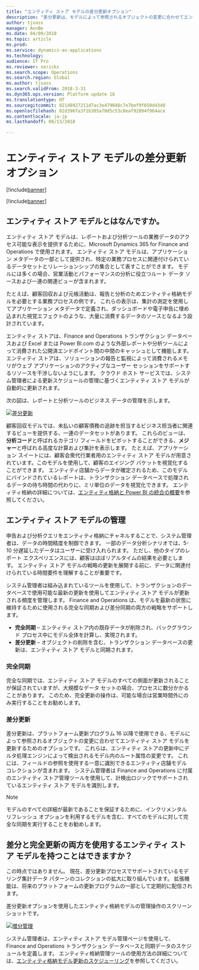 ```yaml
---
title: "エンティティ ストア モデルの差分更新オプション"
description: "差分更新は、モデルによって参照されるオブジェクトの変更に合わせてエンティティ ストア モデルを更新するためのオプションです。"
author: tjvass
manager: AnnBe
ms.date: 04/09/2018
ms.topic: article
ms.prod: 
ms.service: dynamics-ax-applications
ms.technology: 
audience: IT Pro
ms.reviewer: sericks
ms.search.scope: Operations
ms.search.region: Global
ms.author: tjvass
ms.search.validFrom: 2018-3-31
ms.dyn365.ops.version: Platform update 16
ms.translationtype: HT
ms.sourcegitcommit: 821d8927211d7ac3e479848c7e7bef9f650d4340
ms.openlocfilehash: 02d396fa3f1b305a70d5c53c8eaf92894f964ace
ms.contentlocale: ja-jp
ms.lasthandoff: 08/13/2018

---
```


# <a name="incremental-refresh-option-for-entity-store-models"></a>エンティティ ストア モデルの差分更新オプション

[!include[banner](../includes/banner.md)]

[!include[banner](../includes/pre-release.md)]

## <a name="what-are-entity-store-models"></a>エンティティ ストア モデルとはなんですか。
エンティティ ストア モデルは、レポートおよび分析ツールの業務データのアクセス可能な表示を提供するために、Microsoft Dynamics 365 for Finance and Operations で使用されます。 エンティティ ストア モデルは、アプリケーション メタデータの一部として提供され、特定の業務プロセスに関連付けられているデータセットとリレーションシップの集合として表すことができます。 モデルには多くの場合、営業活動とパフォーマンスの分析に役立つルート データ ソースおよび一連の関連ビューが含まれます。

たとえば、顧客回収および元帳活動は、報告と分析のためエンティティ格納モデルを必要とする業務プロセスの例です。 これらの表示は、集計の測定を使用してアプリケーション メタデータで定義され、ダッシュボードや電子申告に埋め込まれた視覚エフェクトのような、大量に消費するデータのソースとなるよう設計されています。

エンティティ ストアは、Finance and Operations トランザクション データベースおよび Excel または Power BI.com のような外部レポートや分析ツールによって消費された公開済エンドポイント間の中間のキャッシュとして機能します。 エンティティ ストアは、ソリューションの報告と監視によって消費されるメモリがウェブ アプリケーションのアクティブなユーザー セッションをサポートするリソースを干渉しないようにします。 クラウド ホスト サービスでは、システム管理者による更新スケジュールの管理に基づくエンティティ ストア モデルが自動的に更新されます。

次の図は、レポートと分析ツールのビジネス データの管理を示します。

[![差分更新](./media/Incremental-refresh-data-flow-diagram.png)](./media/Incremental-refresh-data-flow-diagram.png)

顧客回収モデルでは、未払いの顧客債務の追跡を担当するビジネス担当者に関連するビューを提供する、一連のデータセットがあります。 これらのビューは、**分析コード**と呼ばれるカテゴリ フィールドをピボットすることができる、**メジャー**と呼ばれる高度な計算および集計を表示します。 たとえば、アプリケーション スイートには、顧客会衆代行業者用のエンティティ ストア モデルが用意されています。このモデルを使用して、顧客のエイジング バケットを視覚化することができます。 エンティティ店舗からデータが確定されるため、このモデルにバインドされているレポートは、トランザクション データベースで処理されるデータの待ち時間の代わりに、ミリ単位のデータを視覚化できます。 エンティティ格納の詳細については、[エンティティ格納と Power BI の統合の概要](power-bi-integration-entity-store.md)を参照してください。

## <a name="managing-entity-store-models"></a>エンティティ ストア モデルの管理
申告および分析クエリをエンティティ格納にチャネルすることで、システム管理者は、データの時間精度を制御できます。 一部のデータ分析シナリオでは、5-10 分遅延したデータはユーザーに受け入れられます。 ただし、他のタイプのレポート エクスペリエンスには、顧客はほぼリアルタイムの結果を必要とします。 エンティティ ストア モデルの戦略の更新を展開する前に、データに関連付けられている時間要件を理解することが重要です。

システム管理者は組み込まれているツールを使用して、トランザクションのデータベースで使用可能な最新の更新を使用してエンティティ ストア モデルが更新される頻度を管理します。 Finance and Operations は、モデルを最新の状態に維持するために使用される完全な同期および差分同期の両方の戦略をサポートします。

- **完全同期** – エンティティ ストア内の既存データが削除され、バックグラウンド プロセス中にモデル全体を計算し、実現されます。
- **差分更新** – オブジェクトの削除を含む、トランザクション データベースの更新は、エンティティ ストア モデルと同期されます。

### <a name="full-synchronization"></a>完全同期
完全な同期では、エンティティ ストア モデルのすべての側面が更新されることが保証されていますが、大規模なデータ セットの場合、プロセスに数分かかることがあります。 このため、完全更新の操作は、可能な場合は営業時間外にのみ実行することをお勧めします。

### <a name="incremental-refresh"></a>差分更新
差分更新は、プラットフォーム更新プログラム 16 以降で使用できる、モデルによって参照されるオブジェクトの変更に合わせてエンティティ ストア モデルを更新するためのオプションです。 これらは、エンティティ ストアの更新中にデルタ処理エンジンによって検出されるモデル内のルート属性の変更です。 これには、フィールドの参照を使用する一意に識別できるエンティティ店舗モデル コレクションが含まれます。 システム管理者は Finance and Operations に付属のエンティティ ストア管理ツールを使用して、計検出ロジックでサポートされているエンティティ ストア モデルを識別します。

> [!NOTE]
> モデルのすべての詳細が最新であることを保証するために、インクリメンタル リフレッシュ オプションを利用するモデルを含む、すべてのモデルに対して完全な同期を実行することをお勧めします。

## <a name="can-i-have-an-entity-store-model-that-uses-both-incremental-and-full-refresh"></a>差分と完全更新の両方を使用するエンティティ ストア モデルを持つことはできますか？
この時点ではありません。 現在、差分更新プロセスでサポートされているモデリング集計データ パターンのコレクションの拡大に取り組んでいます。 拡張機能は、将来のプラットフォームの更新プログラムの一部として定期的に配信されます。

差分更新オプションを使用したエンティティ格納モデルの管理操作のスクリーン ショットです。

[![増分管理](./media/Entity-Store-model-management.png)](./media/Entity-Store-model-management.png)

システム管理者は、エンティティ ストア モデル管理ページを使用して、Finance and Operations トランザクション データベースと同期データのスケジュールを定義します。 エンティティ格納管理ツールの使用方法の詳細については、[エンティティ格納モデル更新のスケジューリング](aggregate-measurements-refreshed-incrementally.md)を参照してください。

